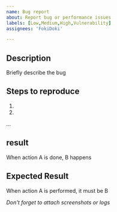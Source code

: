 ```yaml
---
name: Bug report
about: Report bug or performance issues
labels: [Low,Medium,High,Vulnerability]
assignees: 'FokiDoki'

---
```


## Description
Briefly describe the bug


## Steps to reproduce
 1.
 2.
 ...

  
## result
When action A is done, B happens

## Expected Result
When action A is performed, it must be B



*Don't forget to attach screenshots or logs*
